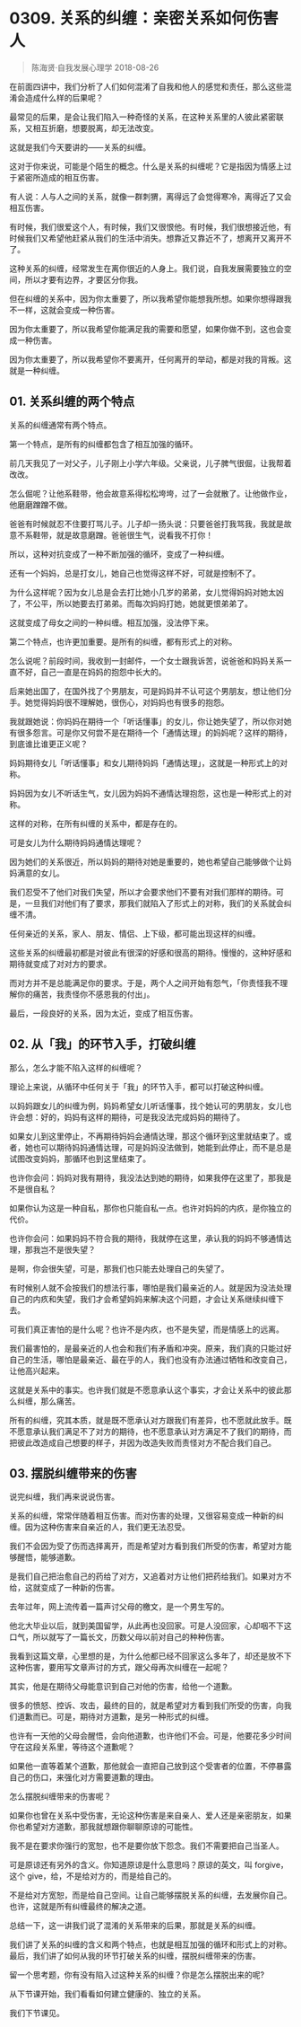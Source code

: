# 0309. 关系的纠缠：亲密关系如何伤害人
> 陈海贤·自我发展心理学
2018-08-26

在前面四讲中，我们分析了人们如何混淆了自我和他人的感觉和责任，那么这些混淆会造成什么样的后果呢？

最常见的后果，是会让我们陷入一种奇怪的关系，在这种关系里的人彼此紧密联系，又相互折磨，想要脱离，却无法改变。

这就是我们今天要讲的——关系的纠缠。

这对于你来说，可能是个陌生的概念。什么是关系的纠缠呢？它是指因为情感上过于紧密所造成的相互伤害。

有人说：人与人之间的关系，就像一群刺猬，离得远了会觉得寒冷，离得近了又会相互伤害。

有时候，我们很爱这个人，有时候，我们又很恨他。有时候，我们很想接近他，有时候我们又希望他赶紧从我们的生活中消失。想靠近又靠近不了，想离开又离开不了。

这种关系的纠缠，经常发生在离你很近的人身上。我们说，自我发展需要独立的空间，所以才要有边界，才要区分你我。

但在纠缠的关系中，因为你太重要了，所以我希望你能想我所想。如果你想得跟我不一样，这就会变成一种伤害。

因为你太重要了，所以我希望你能满足我的需要和愿望，如果你做不到，这也会变成一种伤害。

因为你太重要了，所以我希望你不要离开，任何离开的举动，都是对我的背叛。这就是一种纠缠。

## 01. 关系纠缠的两个特点

关系的纠缠通常有两个特点。

第一个特点，是所有的纠缠都包含了相互加强的循环。

前几天我见了一对父子，儿子刚上小学六年级。父亲说，儿子脾气很倔，让我帮着改改。

怎么倔呢？让他系鞋带，他会故意系得松松垮垮，过了一会就散了。让他做作业，他磨磨蹭蹭不做。

爸爸有时候就忍不住要打骂儿子。儿子却一扬头说：只要爸爸打我骂我，我就是故意不系鞋带，就是故意磨蹭。爸爸很生气，说看我不打你！

所以，这种对抗变成了一种不断加强的循环，变成了一种纠缠。

还有一个妈妈，总是打女儿，她自己也觉得这样不好，可就是控制不了。

为什么这样呢？因为女儿总是会去打比她小几岁的弟弟，女儿觉得妈妈对她太凶了，不公平，所以她要去打弟弟。而每次妈妈打她，她就更恨弟弟了。

这就变成了母女之间的一种纠缠。相互加强，没法停下来。

第二个特点，也许更加重要。是所有的纠缠，都有形式上的对称。

怎么说呢？前段时间，我收到一封邮件，一个女士跟我诉苦，说爸爸和妈妈关系一直不好，自己一直是在妈妈的抱怨中长大的。

后来她出国了，在国外找了个男朋友，可是妈妈并不认可这个男朋友，想让他们分手。她觉得妈妈很不理解她，很伤心，对妈妈也有很多的抱怨。

我就跟她说：你妈妈在期待一个「听话懂事」的女儿，你让她失望了，所以你对她有很多怨言。可是你又何尝不是在期待一个「通情达理」的妈妈呢？这样的期待，到底谁比谁更正义呢？ 

妈妈期待女儿「听话懂事」和女儿期待妈妈「通情达理」，这就是一种形式上的对称。

妈妈因为女儿不听话生气，女儿因为妈妈不通情达理抱怨，这也是一种形式上的对称。

这样的对称，在所有纠缠的关系中，都是存在的。

可是女儿为什么期待妈妈通情达理呢？

因为她们的关系很近，所以妈妈的期待对她是重要的，她也希望自己能够做个让妈妈满意的女儿。

我们忍受不了他们对我们失望，所以才会要求他们不要有对我们那样的期待。可是，一旦我们对他们有了要求，那我们就陷入了形式上的对称，我们的关系就会纠缠不清。

任何亲近的关系，家人、朋友、情侣、上下级，都可能出现这样的纠缠。

这些关系的纠缠最初都是对彼此有很深的好感和很高的期待。慢慢的，这种好感和期待就变成了对对方的要求。

而对方并不是总能满足你的要求。于是，两个人之间开始有怨气，「你责怪我不理解你的痛苦，我责怪你不感恩我的付出」。

最后，一段良好的关系，因为太近，变成了相互伤害。

## 02. 从「我」的环节入手，打破纠缠

那么，怎么才能不陷入这样的纠缠呢？

理论上来说，从循环中任何关于「我」的环节入手，都可以打破这种纠缠。

以妈妈跟女儿的纠缠为例，妈妈希望女儿听话懂事，找个她认可的男朋友，女儿也许会想：好的，妈妈有这样的期待，可是我没法完成妈妈的期待了。

如果女儿到这里停止，不再期待妈妈会通情达理，那这个循环到这里就结束了。或者，她也可以期待妈妈通情达理，可是妈妈没法做到，她能到此停止，而不是总是试图改变妈妈，那循环也到这里结束了。

也许你会问：妈妈对我有期待，我没法达到她的期待，如果我停在这里了，那我是不是很自私？

如果你认为这是一种自私，那你也只能自私一点。也许对妈妈的内疚，是你独立的代价。

也许你会问：如果妈妈不符合我的期待，我就停在这里，承认我的妈妈不够通情达理，那我岂不是很失望？

是啊，你会很失望，可是，那我们也只能去处理自己的失望了。

有时候别人就不会按我们的想法行事，哪怕是我们最亲近的人。就是因为没法处理自己的内疚和失望，我们才会希望妈妈来解决这个问题，才会让关系继续纠缠下去。

可我们真正害怕的是什么呢？也许不是内疚，也不是失望，而是情感上的远离。

我们最害怕的，是最亲近的人也会和我们有矛盾和冲突。原来，我们真的只能过好自己的生活，哪怕是最亲近、最在乎的人，我们也没有办法通过牺牲和改变自己，让他高兴起来。

这就是关系中的事实。也许我们就是不愿意承认这个事实，才会让关系中的彼此那么纠缠，那么痛苦。

所有的纠缠，究其本质，就是既不愿承认对方跟我们有差异，也不愿就此放手。既不愿意承认我们满足不了对方的期待，也不愿意承认对方满足不了我们的期待，而把彼此改造成自己想要的样子，并因为改造失败而责怪对方不配合我们自己。

## 03. 摆脱纠缠带来的伤害

说完纠缠，我们再来说说伤害。

关系的纠缠，常常伴随着相互伤害。而对伤害的处理，又很容易变成一种新的纠缠。因为这种伤害来自亲近的人，我们更无法忍受。

我们不会因为受了伤而选择离开，而是希望对方看到我们所受的伤害，希望对方能够醒悟，能够道歉。

是我们自己把治愈自己的药给了对方，又追着对方让他们把药给我们。如果对方不给，这就变成了一种新的伤害。

去年过年，网上流传着一篇声讨父母的檄文，是一个男生写的。

他北大毕业以后，就到美国留学，从此再也没回家。可是人没回家，心却咽不下这口气，所以就写了一篇长文，历数父母以前对自己的种种伤害。

我看到这篇文章，心里想的是，为什么他都已经不回家这么多年了，却还是放不下这种伤害，要用写文章声讨的方式，跟父母再次纠缠在一起呢？

其实，他是在期待父母能意识到自己对他的伤害，给他一个道歉。

很多的愤怒、控诉、攻击，最终的目的，就是希望对方看到我们所受的伤害，向我们道歉而已。可是，期待对方道歉，是另一种形式的纠缠。

也许有一天他的父母会醒悟，会向他道歉，也许他们不会。可是，他要花多少时间守在这段关系里，等待这个道歉呢？

如果他一直等着某个道歉，那他就会一直把自己放到这个受害者的位置，不停暴露自己的伤口，来强化对方需要道歉的理由。

怎么摆脱纠缠带来的伤害呢？

如果你也曾在关系中受伤害，无论这种伤害是来自亲人、爱人还是亲密朋友，如果你也希望对方道歉，那我就想跟你聊聊原谅的可能性。

我不是在要求你强行的宽恕，也不是要你放下怨念。我们不需要把自己当圣人。

可是原谅还有另外的含义。你知道原谅是什么意思吗？原谅的英文，叫 forgive，这个 give，给，不是给对方的，而是给自己的。

不是给对方宽恕，而是给自己空间。让自己能够摆脱关系的纠缠，去发展你自己。也许，这就是所有纠缠最终的解决之道。

总结一下，这一讲我们说了混淆的关系带来的后果，那就是关系的纠缠。

我们讲了关系的纠缠的含义和两个特点，也就是相互加强的循环和形式上的对称。最后，我们讲了如何从我的环节打破关系的纠缠，摆脱纠缠带来的伤害。

留一个思考题，你有没有陷入过这种关系的纠缠？你是怎么摆脱出来的呢?

从下节课开始，我们看看如何建立健康的、独立的关系。

我们下节课见。




